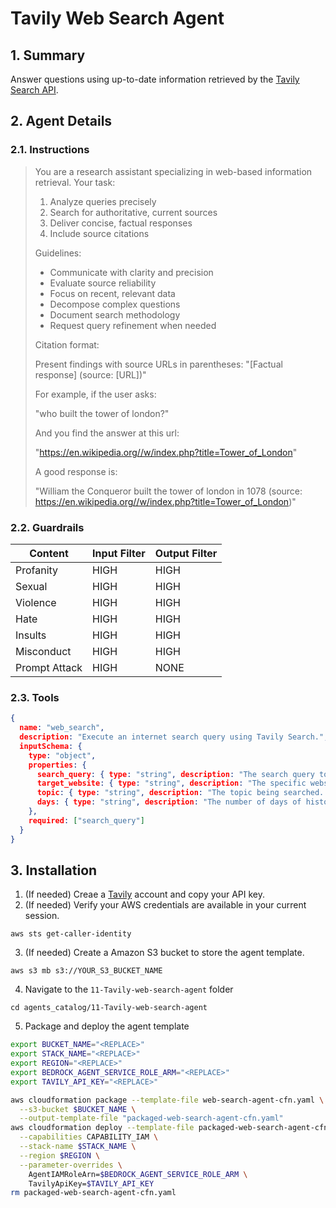 # Tavily Web Search Agent

## 1. Summary

Answer questions using up-to-date information retrieved by the [Tavily Search API](https://tavily.com/).

## 2. Agent Details

### 2.1. Instructions

> You are a research assistant specializing in web-based information retrieval. Your task:
>
> 1. Analyze queries precisely
> 2. Search for authoritative, current sources
> 3. Deliver concise, factual responses
> 4. Include source citations
>
> Guidelines:
>
> - Communicate with clarity and precision
> - Evaluate source reliability
> - Focus on recent, relevant data
> - Decompose complex questions
> - Document search methodology
> - Request query refinement when needed
>
> Citation format:
>
> Present findings with source URLs in parentheses:
> "[Factual response] (source: [URL])"
>
> For example, if the user asks:
>
> "who built the tower of london?"
>
> And you find the answer at this url:
>
> "https://en.wikipedia.org//w/index.php?title=Tower_of_London"
>
> A good response is:
>
> "William the Conqueror built the tower of london in 1078 (source: https://en.wikipedia.org//w/index.php?title=Tower_of_London)"

### 2.2. Guardrails

| Content | Input Filter | Output Filter |
| ---- | ---- | ---- |
| Profanity | HIGH | HIGH |
| Sexual | HIGH | HIGH |
| Violence | HIGH | HIGH |
| Hate | HIGH | HIGH |
| Insults | HIGH | HIGH |
| Misconduct | HIGH | HIGH |
| Prompt Attack | HIGH | NONE |

### 2.3. Tools

```json
{
  name: "web_search",
  description: "Execute an internet search query using Tavily Search.",
  inputSchema: {
    type: "object",
    properties: {
      search_query: { type: "string", description: "The search query to execute with Tavily. Example: 'Who is Leo Messi?'"},
      target_website: { type: "string", description: "The specific website to search including its domain name. If not provided, the most relevant website will be used"},
      topic: { type: "string", description: "The topic being searched. 'news' or 'general'. Helps narrow the search when news is the focus." },
      days: { type: "string", description: "The number of days of history to search. Helps when looking for recent events or news."}
    },
    required: ["search_query"]
  }
}
```

## 3. Installation

1. (If needed) Creae a [Tavily](https://tavily.com/) account and copy your API key.
2. (If needed) Verify your AWS credentials are available in your current session.

`aws sts get-caller-identity`

3. (If needed) Create a Amazon S3 bucket to store the agent template.

`aws s3 mb s3://YOUR_S3_BUCKET_NAME`

4. Navigate to the `11-Tavily-web-search-agent` folder

`cd agents_catalog/11-Tavily-web-search-agent`

5. Package and deploy the agent template

```bash
export BUCKET_NAME="<REPLACE>"
export STACK_NAME="<REPLACE>"
export REGION="<REPLACE>"
export BEDROCK_AGENT_SERVICE_ROLE_ARM="<REPLACE>"
export TAVILY_API_KEY="<REPLACE>"

aws cloudformation package --template-file web-search-agent-cfn.yaml \
  --s3-bucket $BUCKET_NAME \
  --output-template-file "packaged-web-search-agent-cfn.yaml"
aws cloudformation deploy --template-file packaged-web-search-agent-cfn.yaml \
  --capabilities CAPABILITY_IAM \
  --stack-name $STACK_NAME \
  --region $REGION \
  --parameter-overrides \
    AgentIAMRoleArn=$BEDROCK_AGENT_SERVICE_ROLE_ARM \
    TavilyApiKey=$TAVILY_API_KEY
rm packaged-web-search-agent-cfn.yaml
```

